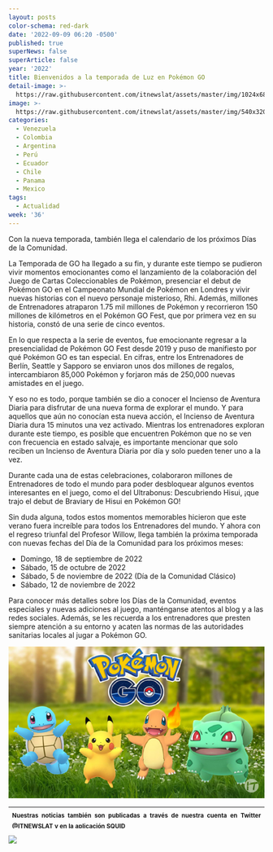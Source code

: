 ```yaml
---
layout: posts
color-schema: red-dark
date: '2022-09-09 06:20 -0500'
published: true
superNews: false
superArticle: false
year: '2022'
title: Bienvenidos a la temporada de Luz en Pokémon GO
detail-image: >-
  https://raw.githubusercontent.com/itnewslat/assets/master/img/1024x680/pokemon-go-g.jpg
image: >-
  https://raw.githubusercontent.com/itnewslat/assets/master/img/540x320/pokemon-go-p.jpg
categories:
  - Venezuela
  - Colombia
  - Argentina
  - Perú
  - Ecuador
  - Chile
  - Panama
  - Mexico
tags:
  - Actualidad
week: '36'
---
```

Con la nueva temporada, también llega el calendario de los próximos Días de la Comunidad. 
 
La Temporada de GO ha llegado a su fin, y durante este tiempo se pudieron vivir momentos emocionantes como el lanzamiento de la colaboración del Juego de Cartas Coleccionables de Pokémon, presenciar el debut de Pokémon GO en el Campeonato Mundial de Pokémon en Londres y vivir nuevas historias con el nuevo personaje misterioso, Rhi. Además, millones de Entrenadores atraparon 1.75 mil millones de Pokémon y recorrieron 150 millones de kilómetros en el Pokémon GO Fest, que por primera vez en su historia, constó de una serie de cinco eventos.
 
En lo que respecta a la serie de eventos, fue emocionante regresar a la presencialidad de Pokémon GO Fest desde 2019 y puso de manifiesto por qué Pokémon GO es tan especial. En cifras, entre los Entrenadores de Berlín, Seattle y Sapporo se enviaron unos dos millones de regalos, intercambiaron 85,000 Pokémon y forjaron más de 250,000 nuevas amistades en el juego.
 
Y eso no es todo, porque también se dio a conocer el Incienso de Aventura Diaria para disfrutar de una nueva forma de explorar el mundo. Y para aquellos que aún no conocían esta nueva acción, el Incienso de Aventura Diaria dura 15 minutos una vez activado. Mientras los entrenadores exploran durante este tiempo, es posible que encuentren Pokémon que no se ven con frecuencia en estado salvaje, es importante mencionar que solo reciben un Incienso de Aventura Diaria por día y solo pueden tener uno a la vez.
 
Durante cada una de estas celebraciones, colaboraron millones de Entrenadores de todo el mundo para poder desbloquear algunos eventos interesantes en el juego, como el del Ultrabonus: Descubriendo Hisui, ¡que trajo el debut de Braviary de Hisui en Pokémon GO!
 
Sin duda alguna, todos estos momentos memorables hicieron que este verano fuera increíble para todos los Entrenadores del mundo. Y ahora con el regreso triunfal del Profesor Willow, llega también la próxima temporada con nuevas fechas del Día de la Comunidad para los próximos meses:
 
- Domingo, 18 de septiembre de 2022
- Sábado, 15 de octubre de 2022
- Sábado, 5 de noviembre de 2022 (Día de la Comunidad Clásico)
- Sábado, 12 de noviembre de 2022
 
Para conocer más detalles sobre los Días de la Comunidad, eventos especiales y nuevas adiciones al juego, manténganse atentos al blog y a las redes sociales. Además, se les recuerda a los entrenadores que presten siempre atención a su entorno y acaten las normas de las autoridades sanitarias locales al jugar a Pokémon GO.

![](https://raw.githubusercontent.com/itnewslat/assets/master/img/540x320/pokemon-go-p.jpg)

<table style="height: 42px;" width="569">
<tbody>
<tr>
<td style="text-align: justify;"><sub><strong>Nuestras noticias también son publicadas a través de nuestra cuenta en Twitter <a href="https://twitter.com/itnewslat?lang=es">@ITNEWSLAT</a> y en la aplicación <a href="https://squidapp.co/en/">SQUID</a></strong></sub></td>
</tr>
</tbody>
</table>

<img src="https://tracker.metricool.com/c3po.jpg?hash=56f88a41e39ab42c063cc51676587a04"/>